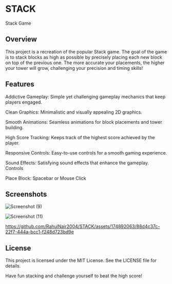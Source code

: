 # STACK
Stack Game 

## Overview

This project is a recreation of the popular Stack game. The goal of the game is to stack blocks as high as possible by precisely placing each new block on top of the previous one. The more accurate your placements, the higher your tower will grow, challenging your precision and timing skills!

## Features

Addictive Gameplay: Simple yet challenging gameplay mechanics that keep players engaged.

Clean Graphics: Minimalistic and visually appealing 2D graphics.

Smooth Animations: Seamless animations for block placements and tower building.

High Score Tracking: Keeps track of the highest score achieved by the player.

Responsive Controls: Easy-to-use controls for a smooth gaming experience.

Sound Effects: Satisfying sound effects that enhance the gameplay.
Controls

Place Block: Spacebar or Mouse Click

## Screenshots

![Screenshot (9)](https://github.com/RahulNair2004/STACK/assets/174892063/10b0bb4d-0912-4ea7-b7d3-3a835fbcd1fe)

![Screenshot (11)](https://github.com/RahulNair2004/STACK/assets/174892063/a166cb6a-57c9-46c7-acde-938fd3c13586)


https://github.com/RahulNair2004/STACK/assets/174892063/88d4c37c-22f7-444a-bcc1-f248d723bd9e

## License

This project is licensed under the MIT License. See the LICENSE file for details.

Have fun stacking and challenge yourself to beat the high score!



